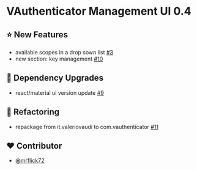 # VAuthenticator Management UI 0.4

## :star: New Features
- available scopes in a drop sown list [#3](https://github.com/VAuthenticator/vauthenticator-management-ui/issues/3)
- new section: key management [#10](https://github.com/VAuthenticator/vauthenticator-management-ui/issues/10)

## :hammer: Dependency Upgrades
- react/material ui version update [#9](https://github.com/VAuthenticator/vauthenticator-management-ui/issues/9)

## :art: Refactoring

- repackage from it.valeriovaudi to com.vauthenticator [#11](https://github.com/VAuthenticator/vauthenticator-management-ui/issues/11)

## :heart: Contributor

- [@mrflick72](https://github.com/mrFlick72)